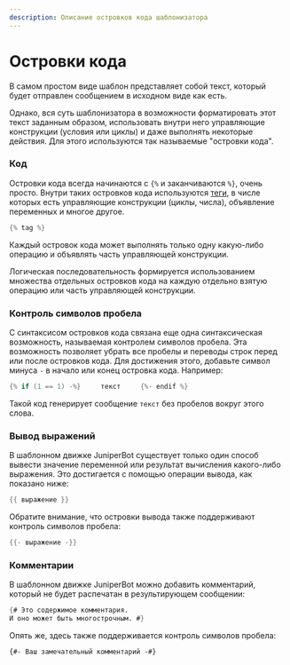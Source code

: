 ```yaml
---
description: Описание островков кода шаблонизатора
---
```


# Островки кода

В самом простом виде шаблон представляет собой текст, который будет отправлен сообщением в исходном виде как есть.

Однако, вся суть шаблонизатора в возможности форматировать этот текст заданным образом, использовать внутри него управляющие конструкции \(условия или циклы\) и даже выполнять некоторые действия. Для этого используются так называемые "островки кода".

### Код

Островки кода всегда начинаются с `{%` и заканчиваются `%}`, очень просто. Внутри таких островков кода используются [теги](../tags.md), в числе которых есть управляющие конструкции \(циклы, числа\), объявление переменных и многое другое.

```java
{% tag %}
```

Каждый островок кода может выполнять только одну какую-либо операцию и объявлять часть управляющей конструкции. 

Логическая последовательность формируется использованием множества отдельных островков кода на каждую отдельно взятую операцию или часть управляющей конструкции.

### Контроль символов пробела

С синтаксисом островков кода связана еще одна синтаксическая возможность, называемая контролем символов пробела. Эта возможность позволяет убрать все пробелы и переводы строк перед или после островков кода. Для достижения этого, добавьте символ минуса `-` в начало или конец островка кода. Например:

```c
{% if (1 == 1) -%}     текст     {%- endif %}
```

Такой код генерирует сообщение `текст` без пробелов вокруг этого слова.

### Вывод выражений

В шаблонном движке JuniperBot существует только один способ вывести значение переменной или результат вычисления какого-либо выражения. Это достигается с помощью операции вывода, как показано ниже:

```c
{{ выражение }}
```

Обратите внимание, что островки вывода также поддерживают контроль символов пробела:

```c
{{- выражение -}}
```

### Комментарии

В шаблонном движке JuniperBot можно добавить комментарий, который не будет распечатан в результирующем сообщении:

```scheme
{# Это содержимое комментария.
И оно может быть многострочным. #}
```

Опять же, здесь также поддерживается контроль символов пробела:

```text
{#- Ваш замечательный комментарий -#}
```

